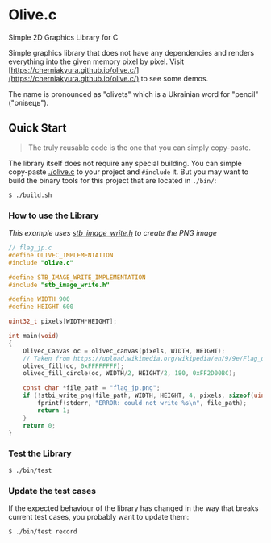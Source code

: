 # Olive.c

Simple 2D Graphics Library for C

Simple graphics library that does not have any dependencies and renders everything into the given memory pixel by pixel. Visit [https://cherniakyura.github.io/olive.c/](https://cherniakyura.github.io/olive.c/) to see some demos.

The name is pronounced as "olivets" which is a Ukrainian word for "pencil" ("олівець").

## Quick Start

> The truly reusable code is the one that you can simply copy-paste.

The library itself does not require any special building. You can simple copy-paste [./olive.c](./olive.c) to your project and `#include` it. But you may want to build the binary tools for this project that are located in `./bin/`:

```console
$ ./build.sh
```

### How to use the Library

*This example uses [stb_image_write.h](https://raw.githubusercontent.com/nothings/stb/master/stb_image_write.h) to create the PNG image*

```c
// flag_jp.c
#define OLIVEC_IMPLEMENTATION
#include "olive.c"

#define STB_IMAGE_WRITE_IMPLEMENTATION
#include "stb_image_write.h"

#define WIDTH 900
#define HEIGHT 600

uint32_t pixels[WIDTH*HEIGHT];

int main(void)
{
    Olivec_Canvas oc = olivec_canvas(pixels, WIDTH, HEIGHT);
    // Taken from https://upload.wikimedia.org/wikipedia/en/9/9e/Flag_of_Japan.svg
    olivec_fill(oc, 0xFFFFFFFF);
    olivec_fill_circle(oc, WIDTH/2, HEIGHT/2, 180, 0xFF2D00BC);

    const char *file_path = "flag_jp.png";
    if (!stbi_write_png(file_path, WIDTH, HEIGHT, 4, pixels, sizeof(uint32_t)*WIDTH)) {
        fprintf(stderr, "ERROR: could not write %s\n", file_path);
        return 1;
    }
    return 0;
}
```

### Test the Library

```console
$ ./bin/test
```

### Update the test cases

If the expected behaviour of the library has changed in the way that breaks current test cases, you probably want to update them:

```console
$ ./bin/test record
```

